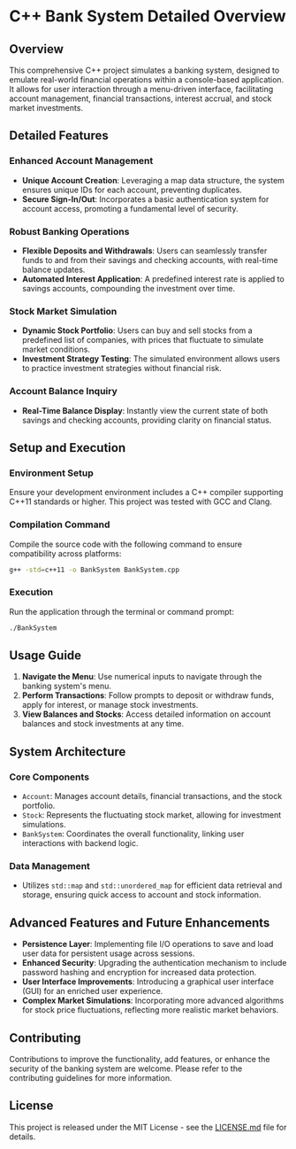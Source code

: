 # C++ Bank System Detailed Overview

## Overview

This comprehensive C++ project simulates a banking system, designed to emulate real-world financial operations within a console-based application. It allows for user interaction through a menu-driven interface, facilitating account management, financial transactions, interest accrual, and stock market investments.

## Detailed Features

### Enhanced Account Management
- **Unique Account Creation**: Leveraging a map data structure, the system ensures unique IDs for each account, preventing duplicates.
- **Secure Sign-In/Out**: Incorporates a basic authentication system for account access, promoting a fundamental level of security.

### Robust Banking Operations
- **Flexible Deposits and Withdrawals**: Users can seamlessly transfer funds to and from their savings and checking accounts, with real-time balance updates.
- **Automated Interest Application**: A predefined interest rate is applied to savings accounts, compounding the investment over time.

### Stock Market Simulation
- **Dynamic Stock Portfolio**: Users can buy and sell stocks from a predefined list of companies, with prices that fluctuate to simulate market conditions.
- **Investment Strategy Testing**: The simulated environment allows users to practice investment strategies without financial risk.

### Account Balance Inquiry
- **Real-Time Balance Display**: Instantly view the current state of both savings and checking accounts, providing clarity on financial status.

## Setup and Execution

### Environment Setup
Ensure your development environment includes a C++ compiler supporting C++11 standards or higher. This project was tested with GCC and Clang.

### Compilation Command
Compile the source code with the following command to ensure compatibility across platforms:

```bash
g++ -std=c++11 -o BankSystem BankSystem.cpp
```

### Execution
Run the application through the terminal or command prompt:

```bash
./BankSystem
```

## Usage Guide

1. **Navigate the Menu**: Use numerical inputs to navigate through the banking system's menu.
2. **Perform Transactions**: Follow prompts to deposit or withdraw funds, apply for interest, or manage stock investments.
3. **View Balances and Stocks**: Access detailed information on account balances and stock investments at any time.

## System Architecture

### Core Components

- `Account`: Manages account details, financial transactions, and the stock portfolio.
- `Stock`: Represents the fluctuating stock market, allowing for investment simulations.
- `BankSystem`: Coordinates the overall functionality, linking user interactions with backend logic.

### Data Management

- Utilizes `std::map` and `std::unordered_map` for efficient data retrieval and storage, ensuring quick access to account and stock information.

## Advanced Features and Future Enhancements

- **Persistence Layer**: Implementing file I/O operations to save and load user data for persistent usage across sessions.
- **Enhanced Security**: Upgrading the authentication mechanism to include password hashing and encryption for increased data protection.
- **User Interface Improvements**: Introducing a graphical user interface (GUI) for an enriched user experience.
- **Complex Market Simulations**: Incorporating more advanced algorithms for stock price fluctuations, reflecting more realistic market behaviors.

## Contributing

Contributions to improve the functionality, add features, or enhance the security of the banking system are welcome. Please refer to the contributing guidelines for more information.

## License

This project is released under the MIT License - see the [LICENSE.md](LICENSE.md) file for details.
